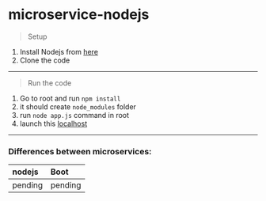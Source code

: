 # microservice-nodejs

>Setup

1. Install Nodejs from [here](https://nodejs.org/en/download/)
2. Clone the code

***

> Run the code

1. Go to root and run `npm install`
2. it should create `node_modules` folder
3. run `node app.js` command in root
4. launch this [localhost](http://localhost:3000/mallik/all)


***

### Differences between microservices:

| nodejs | Boot |
| :------------- | :------------- |
| pending | pending |

